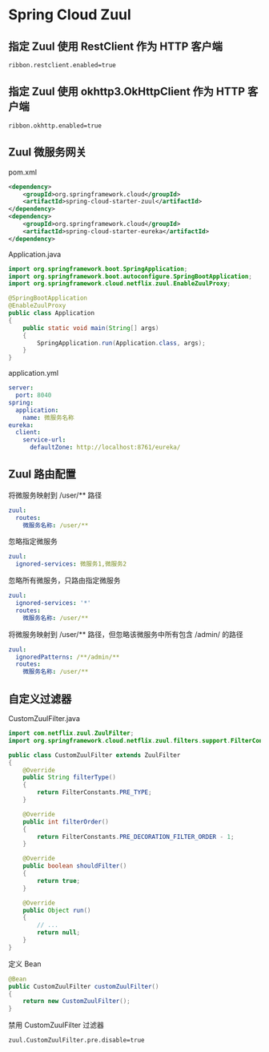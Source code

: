 # Spring Cloud Zuul

## 指定 Zuul 使用 RestClient 作为 HTTP 客户端
```propertiess
ribbon.restclient.enabled=true
```

## 指定 Zuul 使用 okhttp3.OkHttpClient 作为 HTTP 客户端
```propertiess
ribbon.okhttp.enabled=true
```

## Zuul 微服务网关
pom.xml
```xml
<dependency>
    <groupId>org.springframework.cloud</groupId>
    <artifactId>spring-cloud-starter-zuul</artifactId>
</dependency>
<dependency>
    <groupId>org.springframework.cloud</groupId>
    <artifactId>spring-cloud-starter-eureka</artifactId>
</dependency>
```

Application.java
```java
import org.springframework.boot.SpringApplication;
import org.springframework.boot.autoconfigure.SpringBootApplication;
import org.springframework.cloud.netflix.zuul.EnableZuulProxy;

@SpringBootApplication
@EnableZuulProxy
public class Application
{
    public static void main(String[] args)
    {
        SpringApplication.run(Application.class, args);
    }
}
```

application.yml
```yml
server:
  port: 8040
spring:
  application:
    name: 微服务名称
eureka:
  client:
    service-url:
      defaultZone: http://localhost:8761/eureka/
```

## Zuul 路由配置
将微服务映射到 /user/** 路径
```yml
zuul:
  routes:
    微服务名称: /user/**
```

忽略指定微服务
```yml
zuul:
  ignored-services: 微服务1,微服务2
```

忽略所有微服务，只路由指定微服务
```yml
zuul:
  ignored-services: '*'
  routes:
    微服务名称: /user/**
```

将微服务映射到 /user/** 路径，但忽略该微服务中所有包含 /admin/ 的路径
```yml
zuul:
  ignoredPatterns: /**/admin/**
  routes:
    微服务名称: /user/**
```

## 自定义过滤器
CustomZuulFilter.java
```java
import com.netflix.zuul.ZuulFilter;
import org.springframework.cloud.netflix.zuul.filters.support.FilterConstants;

public class CustomZuulFilter extends ZuulFilter
{
    @Override
    public String filterType()
    {
        return FilterConstants.PRE_TYPE;
    }

    @Override
    public int filterOrder()
    {
        return FilterConstants.PRE_DECORATION_FILTER_ORDER - 1;
    }

    @Override
    public boolean shouldFilter()
    {
        return true;
    }

    @Override
    public Object run()
    {
        // ...
        return null;
    }
}
```

定义 Bean
```java
@Bean
public CustomZuulFilter customZuulFilter()
{
    return new CustomZuulFilter();
}
```

禁用 CustomZuulFilter 过滤器
```properties
zuul.CustomZuulFilter.pre.disable=true
```
